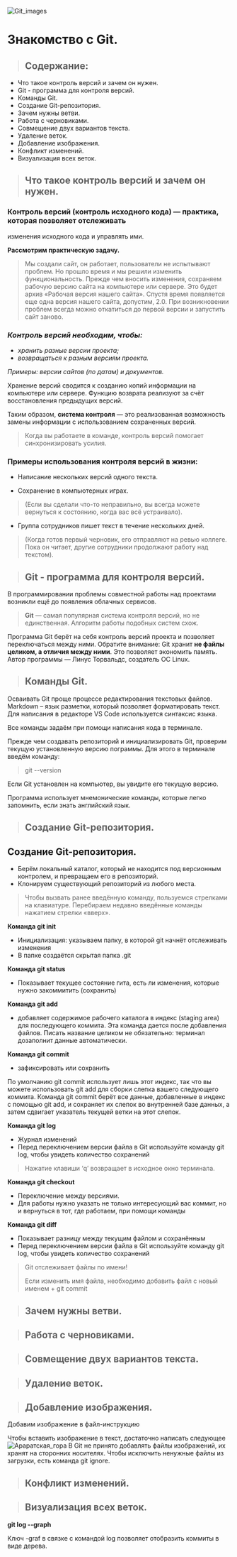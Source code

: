 ![Git_images](Git_images.png)
# __Знакомство с Git.__

> ## __Содержание:__
* Что такое контроль версий и зачем он нужен.
* Git - программа для контроля версий.
* Команды Git.
* Создание Git-репозитория.
* Зачем нужны ветви.
* Работа с черновиками.
* Совмещение двух вариантов текста.
* Удаление веток.
* Добавление изображения.
* Конфликт изменений.
* Визуализация всех веток.


>##  __Что такое контроль версий и зачем он нужен.__
### __Контроль версий (контроль исходного кода)__ — практика, которая позволяет отслеживать
изменения исходного кода и управлять ими.

__Рассмотрим практическую задачу.__

> Мы создали сайт, он работает, пользователи не испытывают проблем. Но прошло время и мы
решили изменить функциональность. Прежде чем вносить изменения, сохраняем рабочую версию
сайта на компьютере или сервере. Это будет архив «Рабочая версия нашего сайта». Спустя время
появляется еще одна версия нашего сайта, допустим, 2.0. При возникновении проблем всегда
можно откатиться до первой версии и запустить сайт заново.
### _Контроль версий необходим, чтобы:_
* _хранить разные версии проекта;_
* _возвращаться к разным версиям проекта._

_Примеры: версии сайтов (по датам) и документов._

Хранение версий сводится к созданию копий информации на компьютере или сервере.
Функцию возврата реализуют за счёт восстановления предыдущих версий.

Таким образом, __система контроля__ — это реализованная возможность замены информации
с использованием сохраненных версий.

>Когда вы работаете в команде, контроль версий помогает синхронизировать усилия.

### __Примеры использования контроля версий в жизни:__
 * Написание нескольких версий одного текста.

 * Сохранение в компьютерных играх.

>(Если вы сделали что-то неправильно, вы всегда можете вернуться к состоянию, когда вас всё устраивало).

 * Группа сотрудников пишет текст в течение
нескольких дней.

>(Когда готов первый черновик, его
отправляют на ревью коллеге. Пока он
читает, другие сотрудники продолжают
работу над текстом).

>## __Git - программа для контроля версий.__

В программировании проблемы совместной
работы над проектами возникли ещё до
появления облачных сервисов.

>__Git__ — самая популярная система контроля
версий, но не единственная. Алгоритм
работы подобных систем схож.

Программа Git берёт на себя контроль версий
проекта и позволяет переключаться между
ними. Обратите внимание: Git хранит __не файлы целиком, а отличия между ними__. Это позволяет экономить память. Автор программы — Линус Торвальдс, создатель ОС Linux.

>## __Команды Git.__

Осваивать Git проще процессе редактирования текстовых файлов. Markdown – язык разметки,
который позволяет форматировать текст. Для написания в редакторе VS Code используется
синтаксис языка.

Все команды задаём при помощи написания кода в терминале.

Прежде чем создавать репозиторий и инициализировать Git, проверим текущую установленную
версию пограммы. Для этого в терминале введём команду:
>git --version

Если Git установлен на компьютер, вы увидите его текущую версию.

Программа использует мнемонические команды, которые легко запомнить, если знать английский язык.


>## __Создание Git-репозитория.__

## __Создание Git-репозитория.__


* Берём локальный каталог, который не
находится под версионным контролем,
и превращаем его в репозиторий.
* Клонируем существующий репозиторий
из любого места.

>Чтобы вызвать ранее введённую команду,
пользуемся стрелками на клавиатуре.
Перебираем недавно введённые команды
нажатием стрелки «вверх».

__Команда git init__

* Инициализация: указываем папку, в которой
git начнёт отслеживать изменения
* В папке создаётся скрытая папка .git

__Команда git status__

* Показывает текущее состояние гита, есть
ли изменения, которые нужно закоммитить
(сохранить)


__Команда git add__
* добавляет содержимое рабочего каталога в индекс (staging area) для последующего коммита. Эта команда дается после добавления
файлов. Писать название целиком не обязательно: терминал дозаполнит данные автоматически.

__Команда git commit__
* зафиксировать или сохранить

По умолчанию git commit использует лишь этот индекс, так что вы можете использовать git add для сборки слепка вашего следующего коммита.
Команда git commit берёт все данные, добавленные в индекс с помощью git add, и сохраняет их
слепок во внутренней базе данных, а затем сдвигает указатель текущей ветки на этот слепок.

__Команда git log__
* Журнал изменений
* Перед переключением версии файла в Git
используйте команду git log, чтобы увидеть
количество сохранений
> Нажатие клавиши ‘q’ возвращает в исходное окно терминала.

__Команда git checkout__
* Переключение между версиями.
* Для работы нужно указать не только интересующий вас коммит, но и вернуться в тот, где работаем, при помощи команды

__Команда git diff__

* Показывает разницу между текущим файлом
и сохранённым
* Перед переключением версии файла в Git
используйте команду git log, чтобы увидеть
количество сохранений

>Git отслеживает файлы по имени!
>
>Если изменить имя файла, необходимо добавить файл с новый именем + git commit


>## __Зачем нужны ветви.__

>## __Работа с черновиками.__

>## __Совмещение двух вариантов текста.__

>## __Удаление веток.__

>## __Добавление изображения.__
Добавим изображение в файл-инструкцию

Чтобы вставить изображение в текст, достаточно написать следующее![Араратская_гора](Араратская_гора.jpg)
В Git не принято добавлять файлы
изображений, их хранят на сторонних
носителях. Чтобы исключить ненужные файлы
из загрузки, есть команда git ignore.

>## __Конфликт изменений.__

>## __Визуализация всех веток.__


__git log --graph__

Ключ -graf в связке с командой log позволяет отобразить коммиты в виде дерева.
